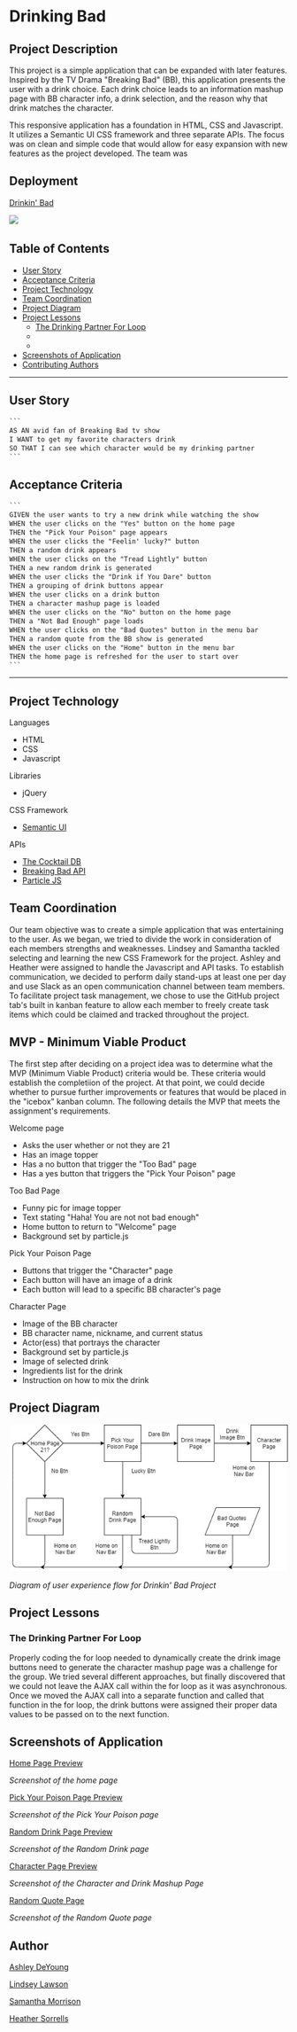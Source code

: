 # Drinking Bad

## Project Description

This project is a simple application that can be expanded with later features. Inspired by the TV Drama "Breaking Bad" (BB), this application presents the user with a drink choice. Each drink choice leads to an information mashup page with BB character info, a drink selection, and the reason why that drink matches the character.

This responsive application has a foundation in HTML, CSS and Javascript. It utilizes a Semantic UI CSS framework and three separate APIs. The focus was on clean and simple code that would allow for easy expansion with new features as the project developed. The team was 

## Deployment

  [Drinkin' Bad](https://hlsorrells.github.io/Drinking-Bad/)

  ![](assets/images/.gif)

## Table of Contents

  * [User Story](#user-story)
  * [Acceptance Criteria](#acceptance-criteria)
  * [Project Technology](#project-technology)
  * [Team Coordination](#team-coordination)
  * [Project Diagram](#project-diagram)
  * [Project Lessons](#project-lessons)
    * [The Drinking Partner For Loop](#the-drinking-partner-for-loop)
    * [](#)
    * [](#)
  * [Screenshots of Application](#screenshots-of-application)
  * [Contributing Authors](#contributing-authors)

----

  ## User Story

    ```
    AS AN avid fan of Breaking Bad tv show
    I WANT to get my favorite characters drink
    SO THAT I can see which character would be my drinking partner
    ```

  ## Acceptance Criteria

    ```
    GIVEN the user wants to try a new drink while watching the show
    WHEN the user clicks on the "Yes" button on the home page
    THEN the "Pick Your Poison" page appears
    WHEN the user clicks the "Feelin' lucky?" button
    THEN a random drink appears
    WHEN the user clicks on the "Tread Lightly" button
    THEN a new random drink is generated
    WHEN the user clicks the "Drink if You Dare" button
    THEN a grouping of drink buttons appear
    WHEN the user clicks on a drink button
    THEN a character mashup page is loaded
    WHEN the user clicks on the "No" button on the home page
    THEN a "Not Bad Enough" page loads
    WHEN the user clicks on the "Bad Quotes" button in the menu bar
    THEN a random quote from the BB show is generated
    WHEN the user clicks on the "Home" button in the menu bar
    THEN the home page is refreshed for the user to start over
    ```

----

## Project Technology

Languages
- HTML
- CSS
- Javascript

Libraries
- jQuery

CSS Framework
- [Semantic UI](semantic-ui.com)

APIs
- [The Cocktail DB](https://www.thecocktaildb.com/api.php)
- [Breaking Bad API](https://www.breakingbadapi.com/api/)
- [Particle JS](https://www.particle.js)

## Team Coordination
Our team objective was to create a simple application that was entertaining to the user. As we began, we tried to divide the work in consideration of each members strengths and weaknesses. Lindsey and Samantha tackled selecting and learning the new CSS Framework for the project. Ashley and Heather were assigned to handle the Javascript and API tasks. To establish communication, we decided to perform daily stand-ups at least one per day and use Slack as an open communication channel between team members. To facilitate project task management, we chose to use the GitHub project tab's built in kanban feature to allow each member to freely create task items which could be claimed and tracked throughout the project.

## MVP - Minimum Viable Product
The first step after deciding on a project idea was to determine what the MVP (Minimum Viable Product) criteria would be. These criteria would establish the completiion of the project. At that point, we could decide whether to pursue further improvements or features that would be placed in the "icebox" kanban column. The following details the MVP that meets the assignment's requirements.

Welcome page
- Asks the user whether or not they are 21
- Has an image topper
- Has a no button that trigger the "Too Bad" page
- Has a yes button that triggers the "Pick Your Poison" page

Too Bad Page
- Funny pic for image topper
- Text stating "Haha! You are not not bad enough"
- Home button to return to "Welcome" page
- Background set by particle.js

Pick Your Poison Page
- Buttons that trigger the "Character" page
- Each button will have an image of a drink
- Each button will lead to a specific BB character's page

Character Page
- Image of the BB character
- BB character name, nickname, and current status
- Actor(ess) that portrays the character
- Background set by particle.js
- Image of selected drink
- Ingredients list for the drink
- Instruction on how to mix the drink

## Project Diagram

![Drinkin' Bad Project Diagram](assets/image/drinkin_bad_project2.jpg)

*Diagram of user experience flow for Drinkin' Bad Project*

## Project Lessons

### The Drinking Partner For Loop
Properly coding the for loop needed to dynamically create the drink image buttons need to generate the character mashup page was a challenge for the group. We tried several different approaches, but finally discovered that we could not leave the AJAX call within the for loop as it was asynchronous. Once we moved the AJAX call into a separate function and called that function in the for loop, the drink buttons were assigned their proper data values to be passed on to the next function.

## Screenshots of Application

[Home Page Preview](assets/image/homePreview.png)

*Screenshot of the home page*

[Pick Your Poison Page Preview](pypPreview.png)

*Screenshot of the Pick Your Poison page*

[Random Drink Page Preview](randomDrink.png)

*Screenshot of the Random Drink page*

[Character Page Preview](drinkingNamePreview.png)

*Screenshot of the Character and Drink Mashup Page*

[Random Quote Page](quotePreview.png)

*Screenshot of the Random Quote page*

## Author

[Ashley DeYoung](@ashleydeyoung)

[Lindsey Lawson](@lynseahoss)

[Samantha Morrison](@sm-pixel)

[Heather Sorrells](@Hlsorrells)